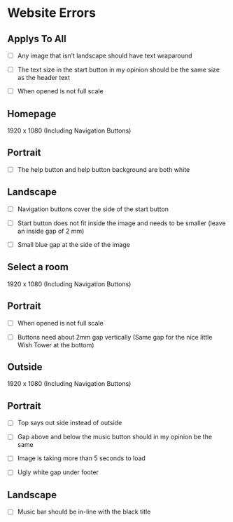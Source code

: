 # Website Errors
## Applys To All

- [ ] Any image that isn’t landscape should have text wraparound

- [ ] The text size in the start button in my opinion should be the same size as the header text

- [ ] When opened is not full scale

## Homepage

1920 x 1080 (Including Navigation Buttons)

## Portrait

- [ ] The help button and help button background are both white

## Landscape

- [ ] Navigation buttons cover the side of the start button

- [ ] Start button does not fit inside the image and needs to be smaller (leave an inside gap of 2 mm)

- [ ] Small blue gap at the side of the image

## Select a room

1920 x 1080 (Including Navigation Buttons)

## Portrait

- [ ] When opened is not full scale

- [ ] Buttons need about 2mm gap vertically (Same gap for the nice little Wish Tower 
at the bottom)

## Outside

1920 x 1080 (Including Navigation Buttons)

## Portrait

- [ ] Top says out side instead of outside

- [ ] Gap above and below the music button should in my opinion be the same

- [ ] Image is taking more than 5 seconds to load

- [ ] Ugly white gap under footer

## Landscape

- [ ] Music bar should be in-line with the black title

